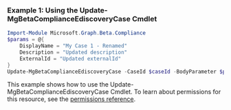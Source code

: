 ### Example 1: Using the Update-MgBetaComplianceEdiscoveryCase Cmdlet
```powershell
Import-Module Microsoft.Graph.Beta.Compliance
$params = @{
	DisplayName = "My Case 1 - Renamed"
	Description = "Updated description"
	ExternalId = "Updated externalId"
}
Update-MgBetaComplianceEdiscoveryCase -CaseId $caseId -BodyParameter $params
```
This example shows how to use the Update-MgBetaComplianceEdiscoveryCase Cmdlet.
To learn about permissions for this resource, see the [permissions reference](/graph/permissions-reference).
